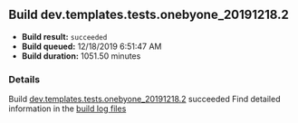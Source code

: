 ## Build dev.templates.tests.onebyone_20191218.2
- **Build result:** `succeeded`
- **Build queued:** 12/18/2019 6:51:47 AM
- **Build duration:** 1051.50 minutes
### Details
Build [dev.templates.tests.onebyone_20191218.2](https://winappstudio.visualstudio.com/web/build.aspx?pcguid=a4ef43be-68ce-4195-a619-079b4d9834c2&builduri=vstfs%3a%2f%2f%2fBuild%2fBuild%2f32387) succeeded
Find detailed information in the [build log files]()
